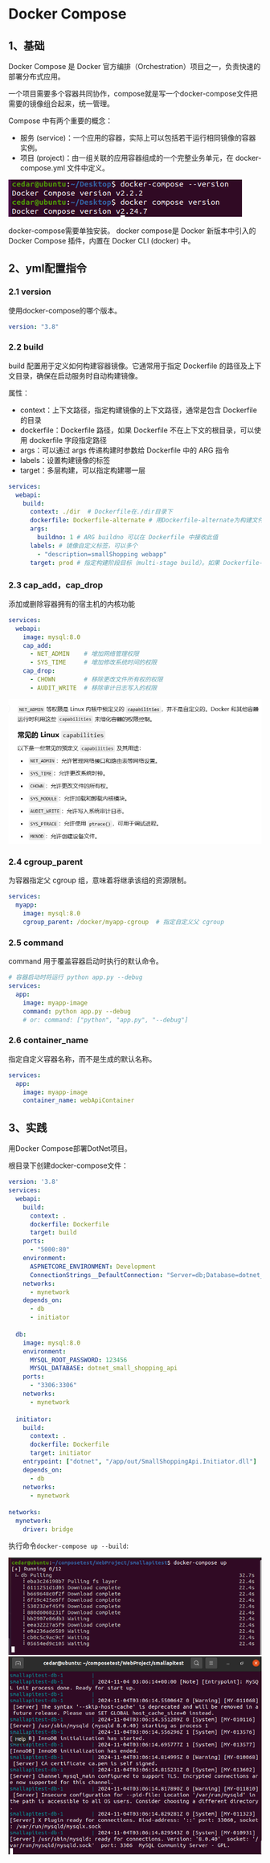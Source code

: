 # Docker Compose
## 1、基础
Docker Compose 是 Docker 官方编排（Orchestration）项目之一，负责快速的部署分布式应用。

一个项目需要多个容器共同协作，compose就是写一个docker-compose文件把需要的镜像组合起来，统一管理。

Compose 中有两个重要的概念：
- 服务 (service)：一个应用的容器，实际上可以包括若干运行相同镜像的容器实例。
- 项目 (project)：由一组关联的应用容器组成的一个完整业务单元，在 docker-compose.yml 文件中定义。

![2024-11-04-07-53-36.png](./images/2024-11-04-07-53-36.png)

docker-compose需要单独安装。
docker compose是 Docker 新版本中引入的 Docker Compose 插件，内置在 Docker CLI (docker) 中。

## 2、yml配置指令
### 2.1 version
使用docker-compose的哪个版本。
```yml
version: "3.8"
```

### 2.2 build
build 配置用于定义如何构建容器镜像。它通常用于指定 Dockerfile 的路径及上下文目录，确保在启动服务时自动构建镜像。

属性：
- context：上下文路径，指定构建镜像的上下文路径，通常是包含 Dockerfile 的目录
- dockerfile：Dockerfile 路径，如果 Dockerfile 不在上下文的根目录，可以使用 dockerfile 字段指定路径
- args：可以通过 args 传递构建时参数给 Dockerfile 中的 ARG 指令
- labels：设置构建镜像的标签
- target：多层构建，可以指定构建哪一层

```yml
services:
  webapi:
    build:
      context: ./dir  # Dockerfile在./dir目录下
      dockerfile: Dockerfile-alternate # 用Dockerfile-alternate为构建文件，而不是用默认的Dockerfile
      args:
        buildno: 1 # ARG buildno 可以在 Dockerfile 中接收此值
      labels: # 镜像自定义标签，可以多个
        - "description=smallShopping webapp" 
      target: prod # 指定构建阶段目标（multi-stage build）。如果 Dockerfile-alternate 使用了多阶段构建（例如 FROM ... AS build 和 FROM ... AS prod），此选项会告诉 Docker 只构建并使用 prod 阶段。这有助于生成一个优化的最终镜像
```

### 2.3 cap_add，cap_drop
添加或删除容器拥有的宿主机的内核功能
```yml
services:
  webapi:
    image: mysql:8.0
    cap_add:
      - NET_ADMIN    # 增加网络管理权限
      - SYS_TIME     # 增加修改系统时间的权限
    cap_drop:
      - CHOWN        # 移除更改文件所有权的权限
      - AUDIT_WRITE  # 移除审计日志写入的权限
```

![2024-11-04-08-28-00.png](./images/2024-11-04-08-28-00.png)

### 2.4 cgroup_parent
为容器指定父 cgroup 组，意味着将继承该组的资源限制。
```yml
services:
  myapp:
    image: mysql:8.0
    cgroup_parent: /docker/myapp-cgroup  # 指定自定义父 cgroup
```

### 2.5 command
command 用于覆盖容器启动时执行的默认命令。

```yml
# 容器启动时将运行 python app.py --debug
services:
  app:
    image: myapp-image
    command: python app.py --debug  
    # or: command: ["python", "app.py", "--debug"]
```

### 2.6 container_name
指定自定义容器名称，而不是生成的默认名称。
```yml
services:
  app:
    image: myapp-image
    container_name: webApiContainer
```

## 3、实践

用Docker Compose部署DotNet项目。

根目录下创建docker-compose文件：
```yml
version: '3.8'
services:
  webapi:
    build:
      context: .
      dockerfile: Dockerfile
      target: build
    ports:
      - "5000:80"
    environment:
      ASPNETCORE_ENVIRONMENT: Development
      ConnectionStrings__DefaultConnection: "Server=db;Database=dotnet_small_shopping_api;User=root;Password=123456;"
    networks:
      - mynetwork
    depends_on:
      - db
      - initiator

  db:
    image: mysql:8.0
    environment:
      MYSQL_ROOT_PASSWORD: 123456
      MYSQL_DATABASE: dotnet_small_shopping_api
    ports:
      - "3306:3306"
    networks:
      - mynetwork

  initiator:
    build:
      context: .
      dockerfile: Dockerfile
      target: initiator
    entrypoint: ["dotnet", "/app/out/SmallShoppingApi.Initiator.dll"]  # 调整初始化脚本
    depends_on:
      - db
    networks:
      - mynetwork

networks:
  mynetwork:
    driver: bridge
```

执行命令`docker-compose up --build`:

![2024-11-04-03-00-56.png](./images/2024-11-04-03-00-56.png)
![2024-11-04-03-06-37.png](./images/2024-11-04-03-06-37.png)

